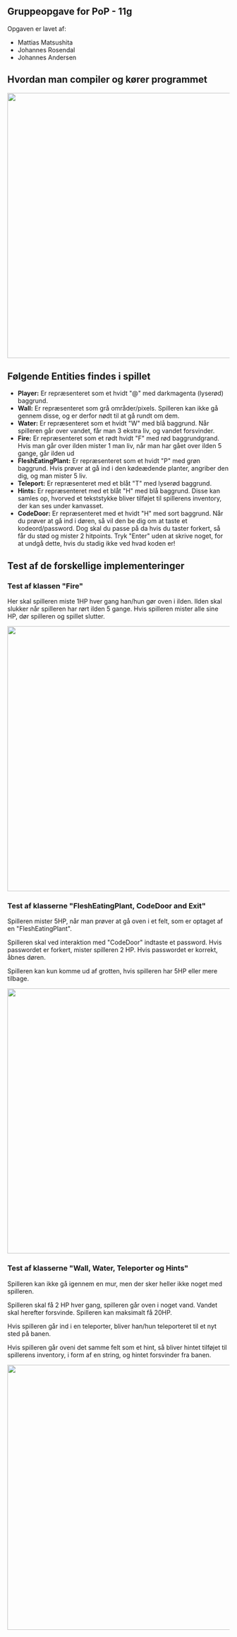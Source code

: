 ## Gruppeopgave for PoP - 11g

Opgaven er lavet af:
* Mattias Matsushita 
* Johannes Rosendal 
* Johannes Andersen

## Hvordan man compiler og kører programmet ##
<img src="https://i.imgur.com/M5rsn25.gif" width="600">

## Følgende Entities findes i spillet ##

* __Player:__ Er repræsenteret som et hvidt "@" med darkmagenta (lyserød) baggrund. 
* __Wall:__ Er repræsenteret som grå områder/pixels. Spilleren kan ikke gå gennem disse, og er derfor nødt til at gå rundt om dem. 
* __Water:__ Er repræsenteret som et hvidt "W" med blå baggrund. Når spilleren går over vandet, får man 3 ekstra liv, og vandet forsvinder.
* __Fire:__ Er repræsenteret som et rødt hvidt "F" med rød baggrundgrand. Hvis man går over ilden mister 1 man liv, når man har gået over ilden 5 gange, går ilden ud
* __FleshEatingPlant:__ Er repræsenteret som et hvidt "P" med grøn baggrund. Hvis prøver at gå ind i den kødeædende planter, angriber den dig, og man mister 5 liv.
* __Teleport:__ Er repræsenteret med et blåt "T" med lyserød baggrund.
* __Hints:__ Er repræsenteret med et blåt "H" med blå baggrund. Disse kan samles op, hvorved et tekststykke bliver tilføjet til spillerens inventory, der kan ses under kanvasset.
* __CodeDoor:__ Er repræsenteret med et hvidt "H" med sort baggrund. Når du prøver at gå ind i døren, så vil den be dig om at taste et kodeord/password. Dog skal du passe på
  da hvis du taster forkert, så får du stød og mister 2 hitpoints. Tryk "Enter" uden at skrive noget, for at undgå dette, hvis du stadig ikke ved hvad koden er!

## Test af de forskellige implementeringer ##

### Test af klassen "Fire" ###

Her skal spilleren miste 1HP hver gang han/hun gør oven i ilden. Ilden skal slukker når spilleren har rørt ilden 5 gange.
Hvis spilleren mister alle sine HP, dør spilleren og spillet slutter.

<img src="https://i.imgur.com/KmIR1Oi.gif" width="600">

### Test af klasserne "FleshEatingPlant, CodeDoor and Exit" ###

Spilleren mister 5HP, når man prøver at gå oven i et felt, som er optaget af en "FleshEatingPlant".

Spilleren skal ved interaktion med "CodeDoor" indtaste et password. Hvis passwordet er forkert, mister spilleren 2 HP.
Hvis passwordet er korrekt, åbnes døren.

Spilleren kan kun komme ud af grotten, hvis spilleren har 5HP eller mere tilbage.

<img src="https://i.imgur.com/OicaF8J.gif" width="600">

### Test af klasserne "Wall, Water, Teleporter og Hints" ###

Spilleren kan ikke gå igennem en mur, men der sker heller ikke noget med spilleren.

Spilleren skal få 2 HP hver gang, spilleren går oven i noget vand. Vandet skal herefter forsvinde. 
Spilleren kan maksimalt få 20HP.

Hvis spilleren går ind i en teleporter, bliver han/hun teleporteret til et nyt sted på banen.

Hvis spilleren går oveni det samme felt som et hint, så bliver hintet tilføjet til spillerens inventory, i form af en string,
og hintet forsvinder fra banen.

<img src="https://i.imgur.com/nODSBdj.gif" width="600">




